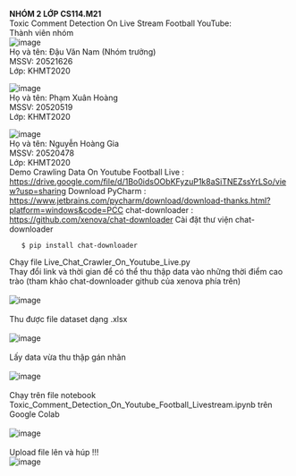 **NHÓM 2 LỚP CS114.M21** <br>
Toxic Comment Detection On Live Stream Football YouTube: 
<br>Thành viên nhóm <br> 
![image](https://user-images.githubusercontent.com/77335278/161459897-342efe01-4d1f-41e4-990d-212558f61c46.png) <br>
Họ và tên: Đậu Văn Nam (Nhóm trưởng) <br>
MSSV: 20521626 <br>
Lớp: KHMT2020 <br>

![image](https://user-images.githubusercontent.com/77335278/161459925-8278b0da-e511-4b53-85f3-1b166ba074f7.png) <br>
Họ và tên: Phạm Xuân Hoàng <br>
MSSV: 20520519 <br>
Lớp: KHMT2020 <br>

![image](https://user-images.githubusercontent.com/77335278/161459868-836c8403-9711-4a35-acaa-6bf49be5b5f2.png) <br>
Họ và tên: Nguyễn Hoàng Gia <br>
MSSV: 20520478 <br>
Lớp: KHMT2020 <br>
Demo Crawling Data On Youtube Football Live : https://drive.google.com/file/d/1Bo0idsOObKFyzuP1k8aSiTNEZssYrLSo/view?usp=sharing
Download PyCharm : https://www.jetbrains.com/pycharm/download/download-thanks.html?platform=windows&code=PCC
chat-downloader : https://github.com/xenova/chat-downloader
Cài đặt thư viện chat-downloader 
```
   $ pip install chat-downloader
```
Chạy file Live_Chat_Crawler_On_Youtube_Live.py<br>
Thay đổi link và thời gian để có thể thu thập data vào những thời điểm cao trào (tham khảo chat-downloader github của xenova phía trên)<br>
<br>![image](https://user-images.githubusercontent.com/79317931/178136453-885f1daf-c0d3-4b72-9efc-e1ead93093cd.png)<br>
<br>Thu được file dataset dạng .xlsx<br>
<br>![image](https://user-images.githubusercontent.com/79317931/178136443-af37a147-d72a-40d5-9a83-f6085de50045.png)<br>
<br>Lấy data vừa thu thập gán nhãn<br>
<br>![image](https://user-images.githubusercontent.com/79317931/178136429-411acaa2-6238-4c41-980e-b45ab925576d.png)<br>
<br>Chạy trên file notebook Toxic_Comment_Detection_On_Youtube_Football_Livestream.ipynb trên Google Colab<br>
<br>![image](https://user-images.githubusercontent.com/79317931/178136399-3677f425-dd3a-4811-8a40-23bca7ed207f.png)<br>
<br>Upload file lên và húp !!!
<br>![image](https://user-images.githubusercontent.com/79317931/178136380-d1e3aa4c-dbe7-4f7f-8f71-b7b779457602.png)<br>

